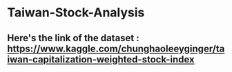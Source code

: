 # Taiwan-Stock-Analysis

## Here's the link of the dataset : https://www.kaggle.com/chunghaoleeyginger/taiwan-capitalization-weighted-stock-index
